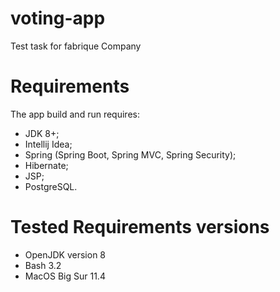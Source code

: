 # voting-app
Test task for fabrique Company

# Requirements
The app build and run requires:
  - JDK 8+;
  - Intellij Idea;
  - Spring (Spring Boot, Spring MVC, Spring Security);
  - Hibernate;
  - JSP;
  - PostgreSQL.

# Tested Requirements versions
  - OpenJDK version 8
  - Bash 3.2
  - MacOS Big Sur 11.4
